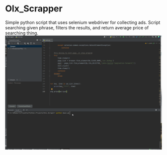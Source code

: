 # Olx_Scrapper
Simple python script that uses selenium webdriver for collecting ads.
Script searching given phrase, filters the results, and return average price of searching thing.
![Alt Text](Olx_Scrapper_Animation.gif)
